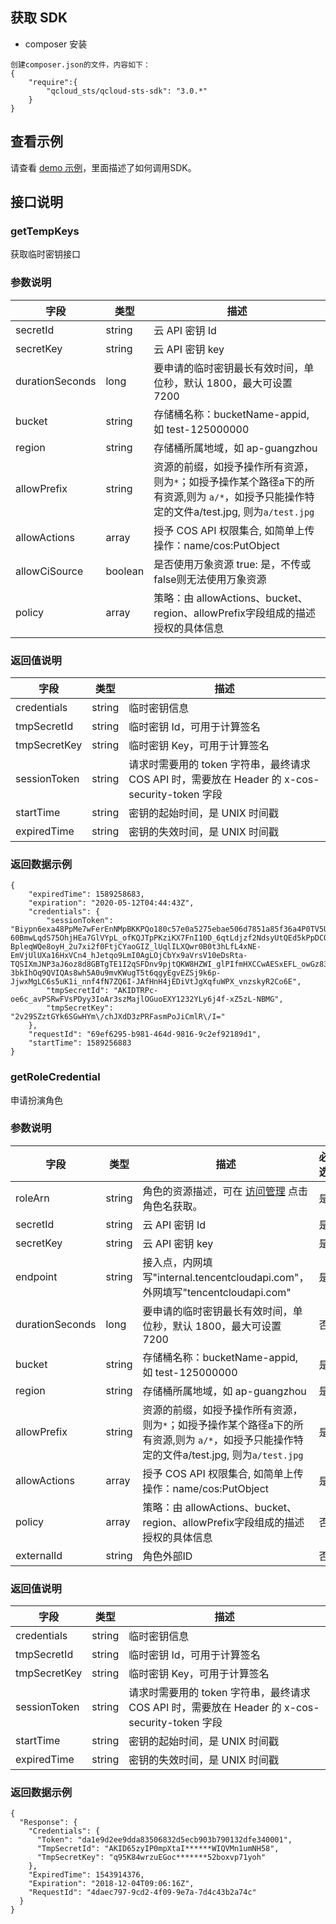 ## 获取 SDK

- composer 安装
```
创建composer.json的文件，内容如下：
{
    "require":{
        "qcloud_sts/qcloud-sts-sdk": "3.0.*"
    }
}
```

## 查看示例

请查看 [demo 示例](https://github.com/tencentyun/qcloud-cos-sts-sdk/tree/master/php/demo)，里面描述了如何调用SDK。

## 接口说明

### getTempKeys

获取临时密钥接口

### 参数说明

|字段|类型|描述|
| ---- | ---- | ---- |
|secretId|string| 云 API 密钥 Id|
|secretKey|string| 云 API 密钥 key|
|durationSeconds|long| 要申请的临时密钥最长有效时间，单位秒，默认 1800，最大可设置 7200 |
|bucket|string| 存储桶名称：bucketName-appid, 如 test-125000000|
|region|string| 存储桶所属地域，如 ap-guangzhou|
|allowPrefix|string|资源的前缀，如授予操作所有资源，则为`*`；如授予操作某个路径a下的所有资源,则为 `a/*`，如授予只能操作特定的文件a/test.jpg, 则为`a/test.jpg`|
|allowActions|array| 授予 COS API 权限集合, 如简单上传操作：name/cos:PutObject|
|allowCiSource|boolean| 是否使用万象资源 true: 是，不传或false则无法使用万象资源|
|policy|array| 策略：由 allowActions、bucket、region、allowPrefix字段组成的描述授权的具体信息|

### 返回值说明

|字段|类型|描述|
| ---- | ---- | ---- |
|credentials | string | 临时密钥信息 |
|tmpSecretId | string | 临时密钥 Id，可用于计算签名 |
|tmpSecretKey | string | 临时密钥 Key，可用于计算签名 |
|sessionToken | string | 请求时需要用的 token 字符串，最终请求 COS API 时，需要放在 Header 的 x-cos-security-token 字段 |
|startTime | string | 密钥的起始时间，是 UNIX 时间戳 |
|expiredTime | string | 密钥的失效时间，是 UNIX 时间戳 |

### 返回数据示例

```
{
	"expiredTime": 1589258683,
	"expiration": "2020-05-12T04:44:43Z",
	"credentials": {
		"sessionToken": "Biypn6exa48PpMe7wFerEnNMpBKKPQo180c57e0a5275ebae506d7851a85f36a4P0TV5UFR3FYJjsoZA1tk6uRKoDRzc6-60BmwLqdS75OhjHEa7GlVYpL_ofKQJTpPKziKX7FnI10D_6qtLdjzf2NdsyUtQEd5kPpDCOQJZn9-BpleqWQe8oyH_2u7xi2f0FtjCYaoGIZ_lUqlILXQwr0B0t3hLfL4xNE-EmVjUlUXa16HxVCn4_hJetqo9LmI0AgLOjCbYx9aVrsV10eDsRta-TQSIXmJNP3aJ6oz8d8GBTgTE1I2qSFDnv9pjtQKW8HZWI_glPIfmHXCCwAESxEFL_owGz839Va0qYhF6LkfVmsuoU1zNcvJR1w3cIE6izV3SKHaOtWaew3IOervuOPoN3S2oYGNwv2EavtDAWyUBIeI7X6nMVzlpnyJ-3bkIhOq9QVIQAs8wh5A0u9mvKWugT5t6qgyEgvEZSj9k6p-JjwxMgLC6s5uK1i_nnf4fN7ZQ6I-JAfHnH4jEDiVtJgXqfuWPX_vnzskyR2Co6E",
		"tmpSecretId": "AKIDTRPc-oe6c_avPSRwFVsPDyy3IoAr3szMajlOGuoEXY1232YLy6j4f-xZ5zL-NBMG",
		"tmpSecretKey": "2v29SZztGYk6SGwHYm\/chJXdD3zPRFasmPoJiCmlR\/I="
	},
	"requestId": "69ef6295-b981-464d-9816-9c2ef92189d1",
	"startTime": 1589256883
}
```

### getRoleCredential

申请扮演角色

### 参数说明

|字段|类型|描述|必选|
| ---- | ---- | ---- | ----|
|roleArn|string|角色的资源描述，可在 [访问管理](https://console.cloud.tencent.com/cam/role) 点击角色名获取。| 是 |
|secretId|string| 云 API 密钥 Id| 是 |
|secretKey|string| 云 API 密钥 key| 是 |
|endpoint|string| 接入点，内网填写"internal.tencentcloudapi.com"，外网填写"tencentcloudapi.com"| 是 |
|durationSeconds|long| 要申请的临时密钥最长有效时间，单位秒，默认 1800，最大可设置 7200 | 否 |
|bucket|string| 存储桶名称：bucketName-appid, 如 test-125000000| 是 |
|region|string| 存储桶所属地域，如 ap-guangzhou| 是 |
|allowPrefix|string|资源的前缀，如授予操作所有资源，则为`*`；如授予操作某个路径a下的所有资源,则为 `a/*`，如授予只能操作特定的文件a/test.jpg, 则为`a/test.jpg`| 是 |
|allowActions|array| 授予 COS API 权限集合, 如简单上传操作：name/cos:PutObject| 是 |
|policy|array| 策略：由 allowActions、bucket、region、allowPrefix字段组成的描述授权的具体信息| 否 |
|externalId|string| 角色外部ID| 否 |

### 返回值说明

|字段|类型|描述|
| ---- | ---- | ---- |
|credentials | string | 临时密钥信息 |
|tmpSecretId | string | 临时密钥 Id，可用于计算签名 |
|tmpSecretKey | string | 临时密钥 Key，可用于计算签名 |
|sessionToken | string | 请求时需要用的 token 字符串，最终请求 COS API 时，需要放在 Header 的 x-cos-security-token 字段 |
|startTime | string | 密钥的起始时间，是 UNIX 时间戳 |
|expiredTime | string | 密钥的失效时间，是 UNIX 时间戳 |

### 返回数据示例

```
{
  "Response": {
    "Credentials": {
      "Token": "da1e9d2ee9dda83506832d5ecb903b790132dfe340001",
      "TmpSecretId": "AKID65zyIP0mpXtaI******WIQVMn1umNH58",
      "TmpSecretKey": "q95K84wrzuEGoc*******52boxvp71yoh"
    },
    "ExpiredTime": 1543914376,
    "Expiration": "2018-12-04T09:06:16Z",
    "RequestId": "4daec797-9cd2-4f09-9e7a-7d4c43b2a74c"
  }
}
```